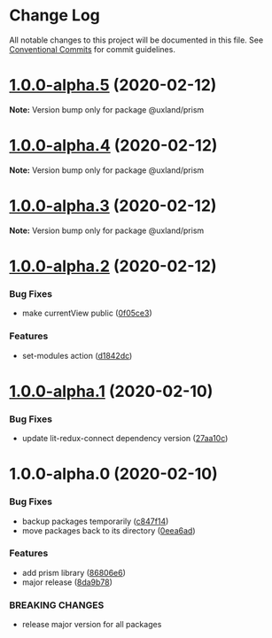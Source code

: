 # Change Log

All notable changes to this project will be documented in this file.
See [Conventional Commits](https://conventionalcommits.org) for commit guidelines.

# [1.0.0-alpha.5](https://github.com/uxland/uxland/compare/@uxland/prism@1.0.0-alpha.4...@uxland/prism@1.0.0-alpha.5) (2020-02-12)

**Note:** Version bump only for package @uxland/prism





# [1.0.0-alpha.4](https://github.com/uxland/uxland/compare/@uxland/prism@1.0.0-alpha.3...@uxland/prism@1.0.0-alpha.4) (2020-02-12)

**Note:** Version bump only for package @uxland/prism





# [1.0.0-alpha.3](https://github.com/uxland/uxland/compare/@uxland/prism@1.0.0-alpha.2...@uxland/prism@1.0.0-alpha.3) (2020-02-12)

**Note:** Version bump only for package @uxland/prism





# [1.0.0-alpha.2](https://github.com/uxland/uxland/compare/@uxland/prism@1.0.0-alpha.1...@uxland/prism@1.0.0-alpha.2) (2020-02-12)


### Bug Fixes

* make currentView public ([0f05ce3](https://github.com/uxland/uxland/commit/0f05ce3b800b41311aeb780e18a318e663f16190))


### Features

* set-modules action ([d1842dc](https://github.com/uxland/uxland/commit/d1842dcefcbe48458721c222b365becf7b5f022a))





# [1.0.0-alpha.1](https://github.com/uxland/uxland/compare/@uxland/prism@1.0.0-alpha.0...@uxland/prism@1.0.0-alpha.1) (2020-02-10)


### Bug Fixes

* update lit-redux-connect dependency version ([27aa10c](https://github.com/uxland/uxland/commit/27aa10cb503666ef4dfc869796e45755366db3c5))





# 1.0.0-alpha.0 (2020-02-10)


### Bug Fixes

* backup packages temporarily ([c847f14](https://github.com/uxland/uxland/commit/c847f142017fe0e82aa1878eac8f5b85f53e1a64))
* move packages back to its directory ([0eea6ad](https://github.com/uxland/uxland/commit/0eea6adfd92ba174c19df1314232f85aa8b58af2))


### Features

* add prism library ([86806e6](https://github.com/uxland/uxland/commit/86806e64e5db580871883b144361b10cf5dbe0d2))
* major release ([8da9b78](https://github.com/uxland/uxland/commit/8da9b78b9bbf4965feaeaa583f39e5ede9374d5a))


### BREAKING CHANGES

* release major version for all packages
